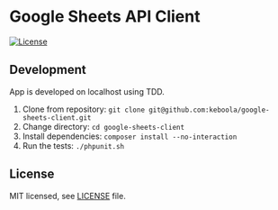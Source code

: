 # Google Sheets API Client

[![License](https://img.shields.io/badge/license-MIT-blue.svg)](https://github.com/keboola/google-sheets-client/blob/master/LICENSE.md)

## Development

App is developed on localhost using TDD.

1. Clone from repository: `git clone git@github.com:keboola/google-sheets-client.git`
2. Change directory: `cd google-sheets-client`
3. Install dependencies: `composer install --no-interaction`    
6. Run the tests: `./phpunit.sh`

## License

MIT licensed, see [LICENSE](./LICENSE) file.
